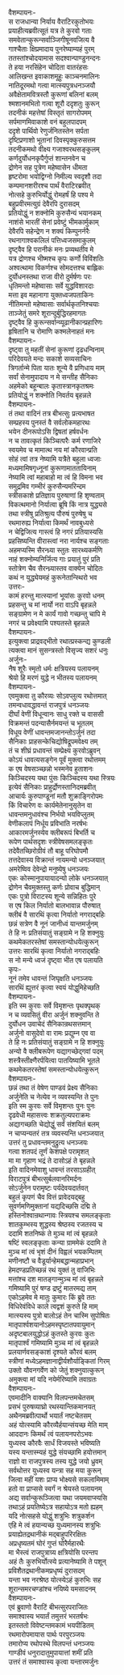 वैशम्पायनः-  
स राजधान्या निर्याय वैराटिरकुतोभयः  
प्रयाहीत्यब्रवीत्सूतं यत्र ते कुरवो गताः  
समवेतान्कुरून्सर्वाञ्जिगीषूनवजित्य वै  
गाश्चैताः क्षिप्रमादाय पुनरेष्याम्यहं पुरम्  
ततस्तांश्चोदयामास सदश्वान्पाण्डुनन्दनः  
ते हया नरसिंहेन चोदिता वातरंहसः  
आलिखन्त इवाकाशमूहुः काञ्चनमालिनः  
नातिदूरमथो गत्वा मात्स्यपुत्रधनञ्जयौ  
अवैक्षेतामवित्रस्तौ कुरूणां बलिनां बलम्  
श्मशानमभितो गत्वा शूरौ ददृशतुः कुरून्  
तदनीकं महत्तेषां विस्तृतं सागरोपमम्  
सर्पमाणमिवाकाशे वनं बहुलपादपम्  
ददृशे पार्थिवो रेणुर्जनितस्तेन सर्पता  
दृष्टिप्रणाशो भूतानां दिवस्पृक्कुरुसत्तम  
तदनीकमथो वीक्ष्य गजाश्वरथसङ्कुलम्  
कर्णदुर्योधनकृपैर्गुप्तं शान्तनवेन च  
द्रोणेन सह पुत्रेण महेष्वासेन धीमता  
हृष्टरोमा भयोद्विग्नो निमील्य स्वदृशौ तदा  
कम्पमानशरीरश्च पार्थं वैराटिरब्रवीत्  
नोत्सहे कुरुभिर्योद्धुं रोमहर्षं हि पश्य मे  
बहुप्रवीरमत्युग्रं देवैरपि दुरासदम्  
प्रतियोद्धुं न शक्नोमि कुरुसैन्यं भयानकम्  
नाशंसे भारतीं सेनां प्रवेष्टुं भीमकार्मुकाम्  
देवैरपि सहेन्द्रेण न शक्यं किम्पुनर्नरैः  
रथनागाश्वकलिलं पत्तिध्वजसमाकुलम्  
दृष्ट्वैव हि परानीकं मनः प्रव्यथतीव मे  
यत्र द्रोणश्च भीष्मश्च कृपः कर्णो विविंशतिः  
अश्वत्थामा विकर्णश्च सोमदत्तश्च बाह्लिकः  
दुर्योधनस्तथा राजा वीरो दुर्मर्षणः परः  
धृतिमन्तो महेष्वासाः सर्वे युद्धविशारदाः  
मत्ता इव महानागा युक्तध्वजपताकिनः  
नीतिमन्तो महेष्वासाः सर्वार्थकृतनिश्चयाः  
ताञ्जेतुं समरे शूरान्दुर्बुद्धिरहमागतः  
दृष्ट्वैव हि कुरून्सर्वान्व्यूढानीकान्प्रहारिणः  
हृषितानि च रोमाणि कश्मलेनाहतं मनः  
वैशम्पायनः-  
दृष्ट्वा तु महतीं सेनां कुरूणां दृढधन्विनाम्  
परिदेवयते मन्दः सकाशे सव्यसाचिनः  
त्रिगर्तान्मे पिता यातः शून्ये वै प्रणिधाय माम्  
सर्वां सेनामुपादाय न मे सन्तीह सैनिकाः  
अहमेको बहून्बालः कृतास्त्रानकृतश्रमः  
प्रतियोद्धुं न शक्नोति निवर्तय बृहन्नले  
वैशम्पायनः-  
तं तथा वादिनं तत्र बीभत्सुः प्रत्यभाषत  
सम्प्रहस्य पुनस्तं वै सर्वलोकमहारथः  
भयेन दीनरूपोऽसि द्विषतां हर्षवर्धनः  
न च तावत्कृतं किञ्चित्परैः कर्म रणाजिरे  
स्वयमेव च मामात्थ नय मां कौरवान्प्रति  
सोहं त्वां तत्र नेष्यामि यत्रैते बहुला ध्वजाः  
मध्यमामिषगृध्नूनां कुरूणामाततायिनाम्  
नेष्यामि त्वां महाबाहो मा त्वं हि विमना भव  
समुद्रमिव गम्भीरं कुरुसैन्यमरिन्दम  
स्त्रीसकाशे प्रतिज्ञाय पुरुषाणां हि शृण्वताम्  
विकत्थमानो निर्यात्वा ब्रूषि किं नात्र युद्ध्यसे  
तथा स्त्रीषु प्रतिश्रुत्य पौरुषं पुरुषेषु च  
रथमारुह्य निर्यात्वा किमर्थं नावबुध्यसे  
न चेद्विजित्य गास्त्वं हि नगरं प्रतियास्यसि  
प्रहसिष्यन्ति वीरास्त्वां नरा नार्यश्च सङ्गताः  
अहमप्यस्मि सैरन्ध्र्या स्तुतः सारथ्यकर्मणि  
नाहं शक्नोम्यनिर्जित्य गाः प्रयातुं पुरं प्रति  
स्तोत्रेण चैव सैरन्ध्र्यास्तव वाक्येन चोदितः  
कथं न युद्ध्येयमहं कुरूनेतान्स्थिरो भव  
उत्तरः-  
कामं हरन्तु मात्स्यानां भूयांसः कुरवो धनम्  
प्रहसन्तु च मां नार्यो नरा वाऽपि बृहन्नले  
सङ्ग्रामेण न मे कार्यं गावो गच्छन्तु चापि मे  
नगरं च प्रवेक्ष्यामि पश्यतस्ते बृहन्नले  
वैशम्पायनः-  
इत्युक्त्वा प्राद्रवद्भीतो रथात्प्रस्कन्द्य कुण्डली  
त्यक्त्वा मानं सुसन्त्रस्तो विसृज्य सशरं धनुः  
अर्जुनः-  
नैष शूरैः स्मृतो धर्मः क्षत्रियस्य पलायनम्  
श्रेयो हि मरणं युद्धे न भीतस्य पलायनम्  
वैशम्पायनः-  
एवमुक्त्वा तु कौरव्यः सोऽवप्लुत्य रथोत्तमात्  
तमन्वधावद्धावन्तं राजपुत्रं धनञ्जयः  
दीर्घां वेणीं विधून्वानः साधु रक्ते च वाससी  
विक्रमन्तं पदन्यासैर्नमयन्तं च भूतलम्  
विधूय वेणीं धावन्तमजानन्तोऽर्जुनं तदा  
सैनिकाः प्राहसन्केचिद्योषिद्रूपमवेक्ष्य तम्  
तं च शीघ्रं प्रधावन्तं सम्प्रेक्ष्य कुरवोऽब्रुवन्  
कोऽयं धावत्यसङ्गेन पूर्वं मुक्त्वा रथोत्तमम्  
क एष वेषसञ्च्छन्नो भस्मनेव हुताशनः  
किञ्चिदस्य यथा पुंसः किञ्चिदस्य यथा स्त्रियः  
इत्येवं सैनिकाः प्राहुर्द्रोणस्तानिदमब्रवीत्  
आचार्यः कुरुपाण्डूनां मतौ शुक्राङ्गिरोपमः  
किं विचारेण वः कार्यमेतेनानुसृतेन वा  
धावन्तमनुधावंश्च निर्भयो भयविप्लुतम्  
वेणीकलापं निर्धूय प्रविभाति नरर्षभः  
आकारमर्जुनस्येव क्लीबरूपं बिभर्ति च  
रूपेण पार्थसदृशः स्त्रीवेषसमलङ्कृतः  
तदेवैतच्छिरोग्रीवं तौ बाहू परिघोपमौ  
तत्तदेवास्य विक्रान्तं नायमन्यो धनञ्जयात्  
अमरेष्विव देवेन्द्रो मनुष्येषु धनञ्जयः  
एकः कोस्मानुपायायादन्यो लोके धनञ्जयात्  
द्रोणेन चैवमुक्तस्तु कर्णः प्रोवाच बुद्धिमान्  
एकः पुत्रो विराटस्य शून्ये सन्निहितः पुरे  
स एष किल निर्यातो बालभावान्न पौरुषात्  
क्लीबं वै सारथिं कृत्वा निर्यातो नगराद्बहिः  
छन्नं सत्रेण वै नूनं जानीध्वं यान्तमर्जुनम्  
ते हि नः प्रतिसंयातुं सङ्ग्रामे न हि शक्नुयुः  
कथमेकतरस्तेषां समस्तान्योधयेत्कुरून्  
उत्तरः सारथिं कृत्वा निर्यातो नगराद्बहिः  
स नो मन्ये ध्वजं दृष्ट्वा भीत एष पलायति  
कृपः-  
नूनं तमेव धावन्तं जिघृक्षति धनञ्जयः  
सारथिं ह्युत्तरं कृत्वा स्वयं योद्धुमिहेच्छति  
वैशम्पायनः-  
इति स्म कुरवः सर्वे विमृशन्तः पृथक्पृथक्  
न च व्यवसितुं वीरा अर्जुनं शक्नुवन्ति ते  
दुर्योधन उवाचेदं सैनिकान्रथसत्तमान्  
अर्जुनो वासुदेवो वा रामः प्रद्युम्न एव वा  
ते हि नः प्रतिसंयातुं सङ्ग्रामे न हि शक्नुयुः  
अन्यो वै क्लीबरूपेण यद्यागच्छेद्गवां पदम्  
शस्त्रैस्तीक्ष्णैरर्पयित्वा पातयिष्यामि भूतले  
कथमेकतरस्तेषां समस्तान्योधयेत्कुरून्  
वैशम्पायनः-  
छन्नं तथा तं वेषेण पाण्डवं प्रेक्ष्य सैनिकाः  
अर्जुनेति च नेत्येव न व्यवस्यन्ति ते पुनः  
इति स्म कुरवः सर्वे विमृशन्तः पुनः पुनः  
दृढवेधी महासत्त्वः शक्रतुल्यपराक्रमः  
अद्यागच्छति चेद्योद्धुं सर्वं संशयितं बलम्  
न चाप्यन्यतरं तत्र व्यवस्यन्ति धनञ्जयात्  
उत्तरं तु प्रधावन्तमनुद्रुत्य धनञ्जयः  
गत्वा शतपदं तूर्णं केशपक्षे परामृशत्  
मा मा गृहाण भद्रं ते दासोऽहं ते बृहन्नले  
इति वादिनमेवाशु धावन्तं तरसाऽग्रहीत्  
विराटपुत्रं बीभत्सुर्बलवानरिमर्दनः  
सोऽर्जुनेन परामृष्टः पर्यदेवयदार्तवत्  
बहुलं कृपणं चैव वित्तं प्रावेदयद्बहु  
सुवर्णमणिमुक्तानां यद्यदिच्छसि दद्मि ते  
हस्तिनोश्वान्रथान्गावः स्त्रियश्च समलङ्कृताः  
शातकुम्भस्य शुद्धस्य श्रेष्ठस्य रजतस्य च  
ददामि शतनिष्कं ते मुञ्च मां त्वं बृहन्नले  
षष्टिं स्वलङ्कृताः कन्या ग्राममेकं ददामि ते  
मुञ्च मां त्वं भृशं दीनं विह्वलं भयकम्पितम्  
मणीनष्टौ च वैडूर्यान्हेमबद्धान्महाप्रभान्  
हेमदण्डप्रतिच्छन्नं रथं युक्तं तु वाजिभिः  
मत्तांश्च दश मातङ्गान्मुञ्च मां त्वं बृहन्नले  
गमिष्यामि पुरं षण्ड द्रष्टुं मातरमद्य ताम्  
एकोऽहमेव मे मातुः कुमारः किं ब्रुवे ततः  
विधिरेवंविधे काले त्वद्वशं कुरुते हि माम्  
मात्स्यस्य पुत्रो बालोऽहं तेन चास्मि सुपोषितः  
मातृपार्श्वशयानोऽहमस्पृष्टातपवायुमान्  
अदृष्टबालयुद्धोऽहं कुतस्ते कुरवः कुतः  
मातृपार्श्वं गमिष्यामि मुञ्च मां त्वं बृहन्नले  
प्रलयार्णवसङ्काशं दृश्यते कौरवं बलम्  
स्त्रीणां मध्येऽहमज्ञानाद्वीर्यशौर्याङ्कितां गिरम्  
उक्तो यौवनगर्वेण को जेतुं शक्नुयात्कुरून्  
अमुक्त्वा मां यदि नयेर्मरिष्यामि तवाग्रतः  
वैशम्पायनः-  
एवमादीनि वाक्यानि विलपन्तमचेतसम्  
प्रसभं पुरुषव्याघ्रो रथस्यान्तिकमानयत्  
अथैनमब्रवीत्पार्थो भयार्तं नष्टचेतसम्  
अहं योत्स्यामि कौरव्यैर्हयान्संयच्छ मेति माम्  
आददानः किमर्थं त्वं पलायनपरोऽभवः  
युध्यस्व कौरवैः सार्धं विजयस्ते भविष्यति  
यस्य यन्तास्म्यहं युद्धे संयच्छामि हयोत्तमान्  
राज्ञो वा राजपुत्रस्य तस्य युद्धे जयो ध्रुवम्  
सर्वथोत्तर युध्यस्व यन्त्रा सह मया कुरून्  
जित्वा महीं यशः प्राप्य भोक्ष्यसे सकलामिमाम्  
हतो वा प्राप्ससे स्वर्गं न श्रेयस्ते पलायनम्  
अद्य सर्वान्कुरूञ्जित्वा यथा जयमवाप्स्यसि  
तथाऽहं प्रयतिष्येऽत्र सहायोऽत्र मतो ह्यहम्  
यदि नोत्सहसे योद्धुं शत्रुभिः शत्रुकर्शन  
एहि मे त्वं हयान्यच्छ युध्यमानस्य शत्रुभिः  
प्रयाह्येतद्रथानीकं मद्बाहुपरिरक्षितः  
अप्रधृष्यतमं घोरं गुप्तं घोरैर्महारथैः  
मा भैस्त्वं राजपुत्राग्र्य क्षत्रियोसि परन्तप  
अहं तैः कुरुभिर्योत्स्ये प्रत्यानेष्यामि ते पशून्  
प्रविशैतद्रथानीकमप्रधृष्यं दुरासदम्  
यन्ता भव नरश्रेष्ठ योत्स्येऽहं कुरुभिः सह  
शूरान्समरचण्डांश्च नयिष्ये यमसादनम्  
वैशम्पायनः-  
एवं ब्रुवाणो वैराटिं बीभत्सुरपराजितः  
समाश्वास्य भयार्तं तमुत्तरं भरतर्षभः  
इतस्ततो विवेष्टन्तमकामं भयपीडितम्  
रथमारोपमायास पार्थः परपुरञ्जयः  
तमारोप्य रथोपस्थे विलपन्तं धनञ्जयः  
गाण्डीवं धनुरादातुमुपायात्तां शमीं प्रति  
उत्तरं तं समाश्वास्य कृत्वा यन्तारमर्जुनः  
